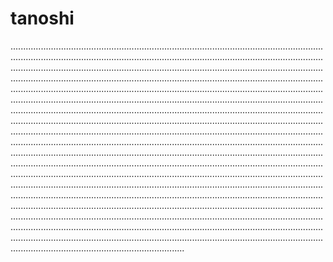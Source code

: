 # tanoshi

.........................................................................................................................................................................................................................................................................................................................................................................................................................................................................................................................................................................................................................................................................................................................................................................................................................................................................................................................................................................................................................................................................................................................................................................................................................................................................................................................................................................................................................................................................................................................................................................................................................................................................................................................................................................................................................................................................................................................................................................................................................................................................................................................................................................................................................................................................................................................................................................................................................................................................................................................